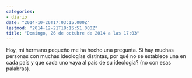 ```yaml
---
categories:
- diario
date: "2014-10-26T17:03:15.000Z"
lastmod: "2014-12-21T18:15:51.000Z"
title: "Domingo, 26 de octubre de 2014 a las 17:03"
---
```


Hoy, mi hermano pequeño me ha hecho una pregunta. Si hay muchas personas con muchas ideologías distintas, por qué no se establece una en cada país y que cada uno vaya al país de su ideologia? (no con esas palabras).